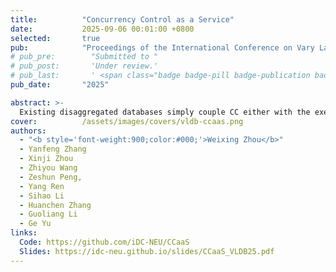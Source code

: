 ```yaml
---
title:          "Concurrency Control as a Service"
date:           2025-09-06 00:01:00 +0800
selected:       true
pub:            "Proceedings of the International Conference on Vary Large Data Bases (VLDB)"
# pub_pre:        "Submitted to "
# pub_post:       'Under review.'
# pub_last:       ' <span class="badge badge-pill badge-publication badge-success">Spotlight</span>'
pub_date:       "2025"

abstract: >-
  Existing disaggregated databases simply couple CC either with the execution layer or the storage layer, which limits the performance and elasticity of these systems. This paper proposes Concurrency Control as a Service (CCaaS), which decouples CC from databases, building an execution-CC-storage three-layer decoupled database, allowing independent scaling and upgrades for improved elasticity, resource utilization, and development agility.
cover:          /assets/images/covers/vldb-ccaas.png
authors:
  - "<b style='font-weight:900;color:#000;'>Weixing Zhou</b>"
  - Yanfeng Zhang 
  - Xinji Zhou
  - Zhiyou Wang
  - Zeshun Peng,
  - Yang Ren
  - Sihao Li
  - Huanchen Zhang
  - Guoliang Li
  - Ge Yu
links:
  Code: https://github.com/iDC-NEU/CCaaS
  Slides: https://idc-neu.github.io/slides/CCaaS_VLDB25.pdf
---
```





